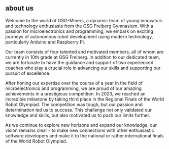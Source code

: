 ## about us

Welcome to the world of GSG-Miners, a dynamic team of young innovators and technology enthusiasts from the GSG Freiberg Gymnasium. With a passion for microelectronics and programming, we embark on exciting journeys of autonomous robot development using modern technology, particularly Arduino and Raspberry Pi.

Our team consists of four talented and motivated members, all of whom are currently in 10th grade at GSG Freiberg. In addition to our dedicated team, we are fortunate to have the guidance and support of two experienced coaches who play a crucial role in advancing our skills and supporting our pursuit of excellence.

After honing our expertise over the course of a year in the field of microelectronics and programming, we are proud of our amazing achievements in a prestigious competition.
In 2023, we reached an incredible milestone by taking third place in the Regional Finals of the World Robot Olympiad. The competition was tough, but our passion and determination led us to success. This challenge not only validated our knowledge and skills, but also motivated us to push our limits further.

As we continue to explore new horizons and expand our knowledge, our vision remains clear - to make new connections with other enthusiastic software developers and make it to the national or rather international finals of the World Robot Olympiad.
